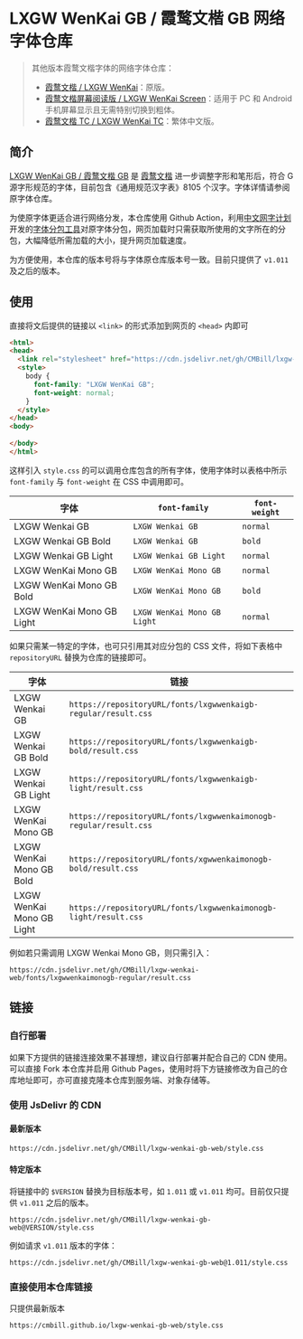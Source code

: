 # LXGW WenKai GB / 霞鹜文楷 GB 网络字体仓库

> 其他版本霞鹜文楷字体的网络字体仓库：
>   - [霞鹜文楷 / LXGW WenKai](https://github.com/CMBill/lxgw-wenkai-web)：原版。
>   - [霞鹜文楷屏幕阅读版 / LXGW WenKai Screen](https://github.com/CMBill/lxgw-wenkai-screen-web)：适用于 PC 和 Android 手机屏幕显示且无需特别切换到粗体。
>   - [霞鹜文楷 TC / LXGW WenKai TC](https://github.com/CMBill/lxgw-wenkai-tc-web)：繁体中文版。

## 简介
[LXGW WenKai GB / 霞鹜文楷 GB](https://github.com/lxgw/LxgwWenkaiGB) 是 [霞鹜文楷](https://github.com/lxgw/LxgwWenKai) 进一步调整字形和笔形后，符合 G 源字形规范的字体，目前包含《通用规范汉字表》8105 个汉字。字体详情请参阅原字体仓库。

为使原字体更适合进行网络分发，本仓库使用 Github Action，利用[中文网字计划](https://chinese-font.netlify.app/)开发的[字体分包工具](https://github.com/KonghaYao/cn-font-split)对原字体分包，网页加载时只需获取所使用的文字所在的分包，大幅降低所需加载的大小，提升网页加载速度。

为方便使用，本仓库的版本号将与字体原仓库版本号一致。目前只提供了 `v1.011` 及之后的版本。

## 使用
直接将文后提供的链接以 `<link>` 的形式添加到网页的 `<head>` 内即可

```html
<html>
<head>
  <link rel="stylesheet" href="https://cdn.jsdelivr.net/gh/CMBill/lxgw-wenkai-gb-web/style.css" />
  <style>
    body {
      font-family: "LXGW WenKai GB";
      font-weight: normal;
    }
  </style>
</head>
<body>
  
</body>
</html>
```

这样引入 `style.css` 的可以调用仓库包含的所有字体，使用字体时以表格中所示 `font-family` 与 `font-weight` 在 CSS 中调用即可。

| 字体                      | `font-family`               | `font-weight` |
| ------------------------- | --------------------------- | ------------- |
| LXGW Wenkai GB            | `LXGW Wenkai GB`            | `normal`      |
| LXGW Wenkai GB Bold       | `LXGW Wenkai GB`            | `bold`        |
| LXGW Wenkai GB Light      | `LXGW Wenkai GB Light`      | `normal`      |
| LXGW WenKai Mono GB       | `LXGW WenKai Mono GB`       | `normal`      |
| LXGW WenKai Mono GB Bold  | `LXGW WenKai Mono GB`       | `bold`        |
| LXGW WenKai Mono GB Light | `LXGW WenKai Mono GB Light` | `normal`      |

如果只需某一特定的字体，也可只引用其对应分包的 CSS 文件，将如下表格中 `repositoryURL` 替换为仓库的链接即可。

| 字体                      | 链接                                                              |
| ------------------------- | ----------------------------------------------------------------- |
| LXGW Wenkai GB            | `https://repositoryURL/fonts/lxgwwenkaigb-regular/result.css`     |
| LXGW Wenkai GB Bold       | `https://repositoryURL/fonts/lxgwwenkaigb-bold/result.css`        |
| LXGW Wenkai GB Light      | `https://repositoryURL/fonts/lxgwwenkaigb-light/result.css`       |
| LXGW WenKai Mono GB       | `https://repositoryURL/fonts/lxgwwenkaimonogb-regular/result.css` |
| LXGW WenKai Mono GB Bold  | `https://repositoryURL/fonts/xgwwenkaimonogb-bold/result.css`     |
| LXGW WenKai Mono GB Light | `https://repositoryURL/fonts/lxgwwenkaimonogb-light/result.css`   | 

例如若只需调用 LXGW Wenkai Mono GB，则只需引入：
```
https://cdn.jsdelivr.net/gh/CMBill/lxgw-wenkai-web/fonts/lxgwwenkaimonogb-regular/result.css
``` 

## 链接
### 自行部署
如果下方提供的链接连接效果不甚理想，建议自行部署并配合自己的 CDN 使用。可以直接 Fork 本仓库并启用 Github Pages，使用时将下方链接修改为自己的仓库地址即可，亦可直接克隆本仓库到服务端、对象存储等。

### 使用 JsDelivr 的 CDN
#### 最新版本
```
https://cdn.jsdelivr.net/gh/CMBill/lxgw-wenkai-gb-web/style.css
```

#### 特定版本 
将链接中的 `$VERSION` 替换为目标版本号，如 `1.011` 或 `v1.011` 均可。目前仅只提供 `v1.011` 之后的版本。
```
https://cdn.jsdelivr.net/gh/CMBill/lxgw-wenkai-gb-web@VERSION/style.css
```
例如请求 `v1.011` 版本的字体：
```
https://cdn.jsdelivr.net/gh/CMBill/lxgw-wenkai-gb-web@1.011/style.css
```

### 直接使用本仓库链接
只提供最新版本

```
https://cmbill.github.io/lxgw-wenkai-gb-web/style.css
```
